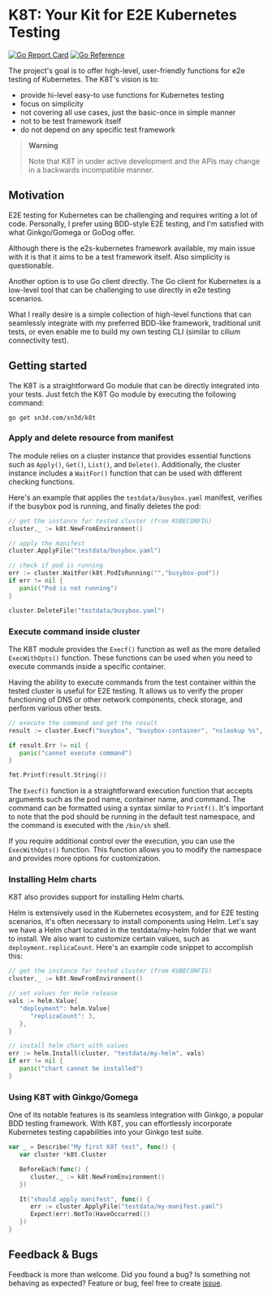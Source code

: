 # K8T: Your Kit for E2E Kubernetes Testing
[![Go Report Card](https://goreportcard.com/badge/github.com/sn3d/k8t)](https://goreportcard.com/report/github.com/sn3d/k8t)
[![Go Reference](https://pkg.go.dev/badge/github.com/sn3d/k8t.svg)](https://pkg.go.dev/github.com/sn3d/k8t)

The project's goal is to offer high-level, user-friendly functions for 
e2e testing of Kubernetes. 
The K8T's vision is to:

 - provide hi-level easy-to use functions for Kubernetes testing
 - focus on simplicity
 - not covering all use cases, just the basic-once in simple manner
 - not to be test framework itself
 - do not depend on any specific test framework

> **Warning**
>
> Note that K8T in under active development and the APIs may change 
> in a backwards incompatible manner.

## Motivation

E2E testing for Kubernetes can be challenging and requires writing a lot of 
code. Personally, I prefer using BDD-style E2E testing, and I'm satisfied with 
what Ginkgo/Gomega or GoDog offer.

Although there is the e2s-kubernetes framework available, my main issue 
with it is that it aims to be a test framework itself. Also simplicity is 
questionable. 

Another option is to use Go client directly. The Go client for Kubernetes 
is a low-level tool that can be challenging to use directly in e2e testing 
scenarios.

What I really desire is a simple collection of high-level functions that can 
seamlessly integrate with my preferred BDD-like framework, traditional unit 
tests, or even enable me to build my own testing CLI (similar to cilium connectivity test).

## Getting started

The K8T is a straightforward Go module that can be directly integrated into 
your tests. Just fetch the K8T Go module by executing the following command:

```shell
go get sn3d.com/sn3d/k8t
```

### Apply and delete resource from manifest
The module relies on a cluster instance that provides essential functions 
such as `Apply()`, `Get()`, `List()`, and `Delete()`. Additionally, the 
cluster instance includes a `WaitFor()` function that can be used with 
different checking functions.

Here's an example that applies the `testdata/busybox.yaml` manifest, verifies 
if the busybox pod is running, and finally deletes the pod:

```go
// get the instance for tested cluster (from KUBECONFIG)
cluster,_ := k8t.NewFromEnvironment()

// apply the manifest
cluster.ApplyFile("testdata/busybox.yaml")

// check if pod is running
err := cluster.WaitFor(k8t.PodIsRunning("","busybox-pod"))
if err != nil {
   panic("Pod is not running")
}

cluster.DeleteFile("testdata/busybox.yaml")
```

### Execute command inside cluster

The K8T module provides the `Execf()` function as well as the more detailed 
`ExecWithOpts()` function. These functions can be used when you need to 
execute commands inside a specific container.

Having the ability to execute commands from the test container within the 
tested cluster is useful for E2E testing. It allows us to verify the proper
functioning of DNS or other network components, check storage, and perform
various other tests.

```go
// execute the command and get the result
result := cluster.Execf("busybox", "busybox-container", "nslookup %s", "google.com")

if result.Err != nil {
   panic("cannot execute command")
}

fmt.Printf(result.String())
```

The `Execf()` function is a straightforward execution function that accepts 
arguments such as the pod name, container name, and command. The command can 
be formatted using a syntax similar to `Printf()`. It's important to note 
that the pod should be running in the default test namespace, and the 
command is executed with the `/bin/sh` shell.

If you require additional control over the execution, you can use the 
`ExecWithOpts()` function. This function allows you to modify the namespace 
and provides more options for customization.

### Installing Helm charts

K8T also provides support for installing Helm charts.

Helm is extensively used in the Kubernetes ecosystem, and for E2E testing 
scenarios, it's often necessary to install components using Helm. Let's say 
we have a Helm chart located in the testdata/my-helm folder that we want to 
install. We also want to customize certain values, such as 
`deployment.replicaCount`. Here's an example code snippet to accomplish this:

```go
// get the instance for tested cluster (from KUBECONFIG)
cluster,_ := k8t.NewFromEnvironment()

// set values for Helm release
vals := helm.Value{
   "deployment": helm.Value{
      "replicaCount": 3,
   },
}

// install helm chart with values
err := helm.Install(cluster, "testdata/my-helm", vals)
if err != nil {
   panic("chart cannot be installed")
}
```

### Using K8T with Ginkgo/Gomega

One of its notable features is its seamless integration with Ginkgo, a popular 
BDD testing framework. With K8T, you can effortlessly incorporate Kubernetes 
testing capabilities into your Ginkgo test suite.

```go
var _ = Describe("My first K8T test", func() {
   var cluster *k8t.Cluster

   BeforeEach(func() {
      cluster,_ := k8t.NewFromEnvironment()
   })

   It("should apply manifest", func() {
      err := cluster.ApplyFile("testdata/my-manifest.yaml")
      Expect(err).NotTo(HaveOccurred())
   })
}
```

## Feedback & Bugs

Feedback is more than welcome. Did you found a bug? Is something not behaving 
as expected? Feature or bug, feel free to create [issue](https://github.com/sn3d/kconf/issues).
